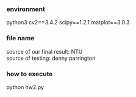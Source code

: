 ### environment
python3
cv2==3.4.2
scipy==1.2.1
matplot==3.0.3
### file name
source of our final result: NTU <br>
source of testing: denny parrington
### how to execute
python hw2.py
